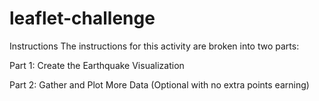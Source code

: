 # leaflet-challenge

Instructions
The instructions for this activity are broken into two parts:

Part 1: Create the Earthquake Visualization

Part 2: Gather and Plot More Data (Optional with no extra points earning)
